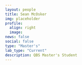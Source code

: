 ```yaml
---
layout: people
title: Sean McOsker
img: placeholder
profile:
  align: right
  image:
news: false
social: false
type: "Master's"
lab_type: "Current"
description: QBS Master's Student
---
```


